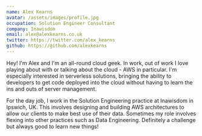 ```yaml
---
name: Alex Kearns
avatar: /assets/images/profile.jpg
occupation: Solution Engineer Consultant
company: Inawisdom
email: alex@alexkearns.co.uk
twitter: https://twitter.com/alex_kearns
github: https://github.com/alexkearns
---
```


Hey! I'm Alex and I'm an all-round cloud geek. In work, out of work I love playing about with or talking about the cloud - AWS in particular. I'm especially interested in serverless solutions, bringing the ability to developers to get code deployed into the cloud without having to learn the ins and outs of server management.

For the day job, I work in the Solution Engineering practice at Inawisdom in Ipswich, UK. This involves designing and building AWS architectures to allow our clients to make best use of their data. Sometimes my role involves flexing into other practices such as Data Engineering. Definitely a challenge but always good to learn new things!